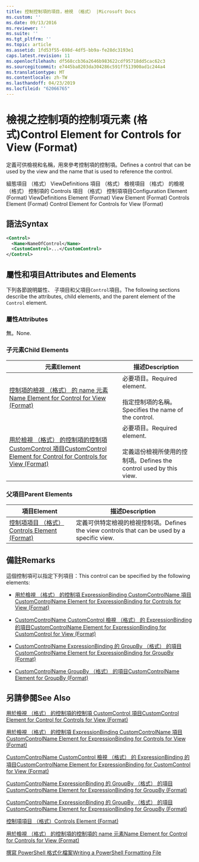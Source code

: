 ```yaml
---
title: 控制控制項的項目，檢視 （格式） |Microsoft Docs
ms.custom: ''
ms.date: 09/13/2016
ms.reviewer: ''
ms.suite: ''
ms.tgt_pltfrm: ''
ms.topic: article
ms.assetid: 1fd53f55-698d-4df5-bb9a-fe28dc3193e1
caps.latest.revision: 11
ms.openlocfilehash: df568ccb36a2646b983622cdf95718dd5cac62c3
ms.sourcegitcommit: e7445ba8203da304286c591ff513900ad1c244a4
ms.translationtype: MT
ms.contentlocale: zh-TW
ms.lasthandoff: 04/23/2019
ms.locfileid: "62066765"
---
```

# <a name="control-element-for-controls-for-view--format"></a><span data-ttu-id="11ab4-102">檢視之控制項的控制項元素 (格式)</span><span class="sxs-lookup"><span data-stu-id="11ab4-102">Control Element for Controls for View  (Format)</span></span>

<span data-ttu-id="11ab4-103">定義可供檢視和名稱，用來參考控制項的控制項。</span><span class="sxs-lookup"><span data-stu-id="11ab4-103">Defines a control that can be used by the view and the name that is used to reference the control.</span></span>

<span data-ttu-id="11ab4-104">組態項目 （格式） ViewDefinitions 項目 （格式） 檢視項目 （格式） 的檢視 （格式） 控制項的 Controls 項目 （格式） 控制項項目</span><span class="sxs-lookup"><span data-stu-id="11ab4-104">Configuration Element (Format) ViewDefinitions Element (Format) View Element (Format) Controls Element (Format) Control Element for Controls for View (Format)</span></span>

## <a name="syntax"></a><span data-ttu-id="11ab4-105">語法</span><span class="sxs-lookup"><span data-stu-id="11ab4-105">Syntax</span></span>

```xml
<Control>
  <Name>NameOfControl</Name>
  <CustomControl>...</CustomControl>
</Control>
```

## <a name="attributes-and-elements"></a><span data-ttu-id="11ab4-106">屬性和項目</span><span class="sxs-lookup"><span data-stu-id="11ab4-106">Attributes and Elements</span></span>

<span data-ttu-id="11ab4-107">下列各節說明屬性、 子項目和父項目`Control`項目。</span><span class="sxs-lookup"><span data-stu-id="11ab4-107">The following sections describe the attributes, child elements, and the parent element of the `Control` element.</span></span>

### <a name="attributes"></a><span data-ttu-id="11ab4-108">屬性</span><span class="sxs-lookup"><span data-stu-id="11ab4-108">Attributes</span></span>

<span data-ttu-id="11ab4-109">無。</span><span class="sxs-lookup"><span data-stu-id="11ab4-109">None.</span></span>

### <a name="child-elements"></a><span data-ttu-id="11ab4-110">子元素</span><span class="sxs-lookup"><span data-stu-id="11ab4-110">Child Elements</span></span>

|<span data-ttu-id="11ab4-111">元素</span><span class="sxs-lookup"><span data-stu-id="11ab4-111">Element</span></span>|<span data-ttu-id="11ab4-112">描述</span><span class="sxs-lookup"><span data-stu-id="11ab4-112">Description</span></span>|
|-------------|-----------------|
|[<span data-ttu-id="11ab4-113">控制項的檢視 （格式） 的 name 元素</span><span class="sxs-lookup"><span data-stu-id="11ab4-113">Name Element for Control for View (Format)</span></span>](./name-element-for-control-for-controls-for-view-format.md)|<span data-ttu-id="11ab4-114">必要項目。</span><span class="sxs-lookup"><span data-stu-id="11ab4-114">Required element.</span></span><br /><br /> <span data-ttu-id="11ab4-115">指定控制項的名稱。</span><span class="sxs-lookup"><span data-stu-id="11ab4-115">Specifies the name of the control.</span></span>|
|[<span data-ttu-id="11ab4-116">用於檢視 （格式） 的控制項的控制項 CustomControl 項目</span><span class="sxs-lookup"><span data-stu-id="11ab4-116">CustomControl Element for Control for Controls for View (Format)</span></span>](./customcontrol-element-for-control-for-controls-for-view-format.md)|<span data-ttu-id="11ab4-117">必要項目。</span><span class="sxs-lookup"><span data-stu-id="11ab4-117">Required element.</span></span><br /><br /> <span data-ttu-id="11ab4-118">定義這份檢視所使用的控制項。</span><span class="sxs-lookup"><span data-stu-id="11ab4-118">Defines the control used by this view.</span></span>|

### <a name="parent-elements"></a><span data-ttu-id="11ab4-119">父項目</span><span class="sxs-lookup"><span data-stu-id="11ab4-119">Parent Elements</span></span>

|<span data-ttu-id="11ab4-120">項目</span><span class="sxs-lookup"><span data-stu-id="11ab4-120">Element</span></span>|<span data-ttu-id="11ab4-121">描述</span><span class="sxs-lookup"><span data-stu-id="11ab4-121">Description</span></span>|
|-------------|-----------------|
|[<span data-ttu-id="11ab4-122">控制項項目 （格式）</span><span class="sxs-lookup"><span data-stu-id="11ab4-122">Controls Element (Format)</span></span>](./controls-element-for-view-format.md)|<span data-ttu-id="11ab4-123">定義可供特定檢視的檢視控制項。</span><span class="sxs-lookup"><span data-stu-id="11ab4-123">Defines the view controls that can be used by a specific view.</span></span>|

## <a name="remarks"></a><span data-ttu-id="11ab4-124">備註</span><span class="sxs-lookup"><span data-stu-id="11ab4-124">Remarks</span></span>

<span data-ttu-id="11ab4-125">這個控制項可以指定下列項目：</span><span class="sxs-lookup"><span data-stu-id="11ab4-125">This control can be specified by the following elements:</span></span>

- [<span data-ttu-id="11ab4-126">用於檢視 （格式） 的控制項 ExpressionBinding CustomControlName 項目</span><span class="sxs-lookup"><span data-stu-id="11ab4-126">CustomControlName Element for ExpressionBinding for Controls for View (Format)</span></span>](./customcontrolname-element-for-expressionbinding-for-controls-for-view-format.md)

- [<span data-ttu-id="11ab4-127">CustomControlName CustomControl 檢視 （格式） 的 ExpressionBinding 的項目</span><span class="sxs-lookup"><span data-stu-id="11ab4-127">CustomControlName Element for ExpressionBinding for CustomControl for View (Format)</span></span>](./customcontrolname-element-for-expressionbinding-for-customcontrol-for-view-format.md)

- [<span data-ttu-id="11ab4-128">CustomControlName ExpressionBinding 的 GroupBy （格式） 的項目</span><span class="sxs-lookup"><span data-stu-id="11ab4-128">CustomControlName Element for ExpressionBinding for GroupBy (Format)</span></span>](./customcontrolname-element-for-expressionbinding-for-groupby-format.md)

- [<span data-ttu-id="11ab4-129">CustomControlName GroupBy （格式） 的項目</span><span class="sxs-lookup"><span data-stu-id="11ab4-129">CustomControlName Element for GroupBy (Format)</span></span>](./customcontrolname-element-for-groupby-format.md)

## <a name="see-also"></a><span data-ttu-id="11ab4-130">另請參閱</span><span class="sxs-lookup"><span data-stu-id="11ab4-130">See Also</span></span>

[<span data-ttu-id="11ab4-131">用於檢視 （格式） 的控制項的控制項 CustomControl 項目</span><span class="sxs-lookup"><span data-stu-id="11ab4-131">CustomControl Element for Control for Controls for View (Format)</span></span>](./customcontrol-element-for-control-for-controls-for-view-format.md)

[<span data-ttu-id="11ab4-132">用於檢視 （格式） 的控制項 ExpressionBinding CustomControlName 項目</span><span class="sxs-lookup"><span data-stu-id="11ab4-132">CustomControlName Element for ExpressionBinding for Controls for View (Format)</span></span>](./customcontrolname-element-for-expressionbinding-for-controls-for-view-format.md)

[<span data-ttu-id="11ab4-133">CustomControlName CustomControl 檢視 （格式） 的 ExpressionBinding 的項目</span><span class="sxs-lookup"><span data-stu-id="11ab4-133">CustomControlName Element for ExpressionBinding for CustomControl for View (Format)</span></span>](./customcontrolname-element-for-expressionbinding-for-customcontrol-for-view-format.md)

[<span data-ttu-id="11ab4-134">CustomControlName ExpressionBinding 的 GroupBy （格式） 的項目</span><span class="sxs-lookup"><span data-stu-id="11ab4-134">CustomControlName Element for ExpressionBinding for GroupBy (Format)</span></span>](./customcontrolname-element-for-expressionbinding-for-groupby-format.md)

[<span data-ttu-id="11ab4-135">CustomControlName ExpressionBinding 的 GroupBy （格式） 的項目</span><span class="sxs-lookup"><span data-stu-id="11ab4-135">CustomControlName Element for ExpressionBinding for GroupBy (Format)</span></span>](./customcontrolname-element-for-expressionbinding-for-groupby-format.md)

[<span data-ttu-id="11ab4-136">控制項項目 （格式）</span><span class="sxs-lookup"><span data-stu-id="11ab4-136">Controls Element (Format)</span></span>](./controls-element-for-view-format.md)

[<span data-ttu-id="11ab4-137">用於檢視 （格式） 的控制項的控制項的 name 元素</span><span class="sxs-lookup"><span data-stu-id="11ab4-137">Name Element for Control for Controls for View (Format)</span></span>](./name-element-for-control-for-controls-for-view-format.md)

[<span data-ttu-id="11ab4-138">撰寫 PowerShell 格式化檔案</span><span class="sxs-lookup"><span data-stu-id="11ab4-138">Writing a PowerShell Formatting File</span></span>](./writing-a-powershell-formatting-file.md)
